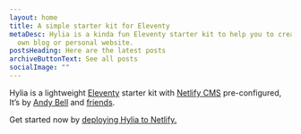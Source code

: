 ```yaml
---
layout: home
title: A simple starter kit for Eleventy
metaDesc: Hylia is a kinda fun Eleventy starter kit to help you to create your
  own blog or personal website.
postsHeading: Here are the latest posts
archiveButtonText: See all posts
socialImage: ""
---
```

Hylia is a lightweight [Eleventy](https://11ty.io) starter kit with [Netlify CMS](https://www.netlifycms.org/) pre-configured,  It’s by [Andy Bell](https://twitter.com/hankchizljaw) and [friends](https://github.com/aarongustafson/hylia/graphs/contributors).

Get started now by [deploying Hylia to Netlify.](https://app.netlify.com/start/deploy?repository=https://github.com/hankchizljaw/hylia&stack=cms)
